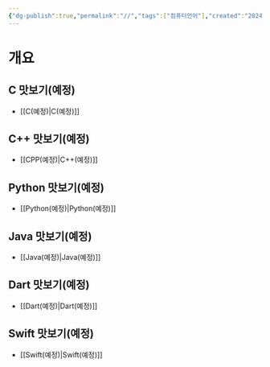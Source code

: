 ```yaml
---
{"dg-publish":true,"permalink":"//","tags":["컴퓨터언어"],"created":"2024-02-08T15:40:33.742+09:00","updated":"2024-02-08T15:54:20.306+09:00"}
---
```



# 개요

## C 맛보기(예정)
 + [[C(예정)\|C(예정)]]

## C++ 맛보기(예정)
+ [[CPP(예정)\|C++(예정)]]

## Python 맛보기(예정)
+ [[Python(예정)\|Python(예정)]]

## Java 맛보기(예정)
+ [[Java(예정)\|Java(예정)]]

## Dart 맛보기(예정)
+ [[Dart(예정)\|Dart(예정)]]

## Swift 맛보기(예정)
+ [[Swift(예정)\|Swift(예정)]]


